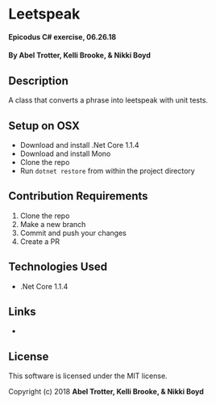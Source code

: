 # Leetspeak

#### Epicodus C# exercise, 06.26.18

#### By Abel Trotter, Kelli Brooke, & Nikki Boyd

## Description

A class that converts a phrase into leetspeak with unit tests.

## Setup on OSX

* Download and install .Net Core 1.1.4 
* Download and install Mono
* Clone the repo
* Run `dotnet restore` from within the project directory

## Contribution Requirements

1. Clone the repo
1. Make a new branch
1. Commit and push your changes
1. Create a PR

## Technologies Used

* .Net Core 1.1.4

## Links

*

## License

This software is licensed under the MIT license.

Copyright (c) 2018 **Abel Trotter, Kelli Brooke, & Nikki Boyd**


